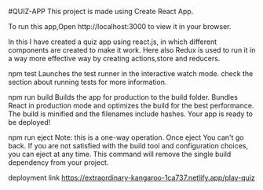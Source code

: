 ﻿#QUIZ-APP This project is made using Create React App.

To run this app,Open http://localhost:3000 to view it in your browser.

In this I have created a quiz app using react.js, in which different components are created to make it work. Here also Redux is used to run it in a way more effective way by creating actions,store and reducers.

npm test Launches the test runner in the interactive watch mode. check the section about running tests for more information.

npm run build Builds the app for production to the build folder. Bundles React in production mode and optimizes the build for the best performance. The build is minified and the filenames include hashes. Your app is ready to be deployed!

npm run eject Note: this is a one-way operation. Once eject You can't go back. If you are not satisfied with the build tool and configuration choices, you can eject at any time. This command will remove the single build dependency from your project.

deployment link
https://extraordinary-kangaroo-1ca737.netlify.app/play-quiz
